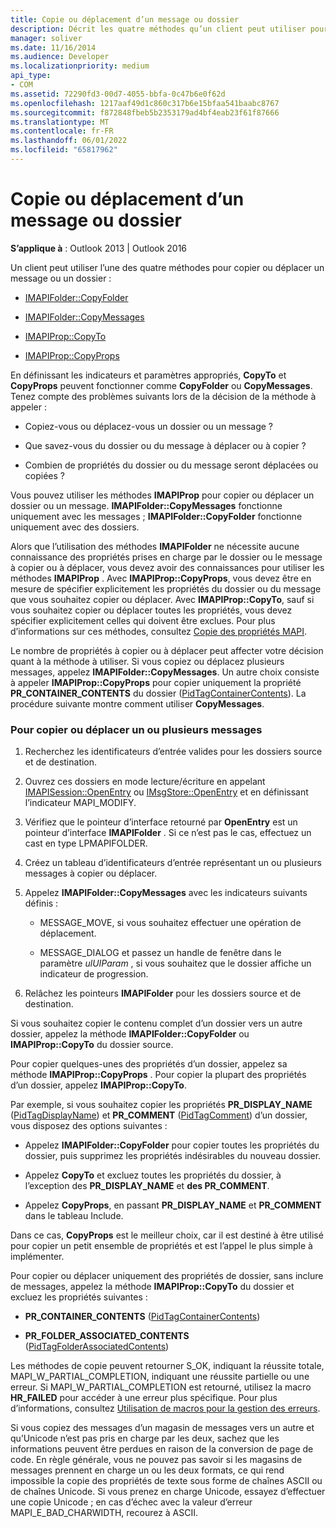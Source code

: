 ```yaml
---
title: Copie ou déplacement d’un message ou dossier
description: Décrit les quatre méthodes qu’un client peut utiliser pour copier ou déplacer un message ou un dossier dans Microsoft Outlook.
manager: soliver
ms.date: 11/16/2014
ms.audience: Developer
ms.localizationpriority: medium
api_type:
- COM
ms.assetid: 72290fd3-00d7-4055-bbfa-0c47b6e0f62d
ms.openlocfilehash: 1217aaf49d1c860c317b6e15bfaa541baabc8767
ms.sourcegitcommit: f872848fbeb5b2353179ad4bf4eab23f61f87666
ms.translationtype: MT
ms.contentlocale: fr-FR
ms.lasthandoff: 06/01/2022
ms.locfileid: "65817962"
---
```

# <a name="copying-or-moving-a-message-or-a-folder"></a>Copie ou déplacement d’un message ou dossier
  
**S’applique à** : Outlook 2013 | Outlook 2016 
  
Un client peut utiliser l’une des quatre méthodes pour copier ou déplacer un message ou un dossier :
  
- [IMAPIFolder::CopyFolder](imapifolder-copyfolder.md)
    
- [IMAPIFolder::CopyMessages](imapifolder-copymessages.md)
    
- [IMAPIProp::CopyTo](imapiprop-copyto.md)
    
- [IMAPIProp::CopyProps](imapiprop-copyprops.md)
    
En définissant les indicateurs et paramètres appropriés, **CopyTo** et **CopyProps** peuvent fonctionner comme **CopyFolder** ou **CopyMessages**. Tenez compte des problèmes suivants lors de la décision de la méthode à appeler :
  
- Copiez-vous ou déplacez-vous un dossier ou un message ?
    
- Que savez-vous du dossier ou du message à déplacer ou à copier ?
    
- Combien de propriétés du dossier ou du message seront déplacées ou copiées ?
    
Vous pouvez utiliser les méthodes **IMAPIProp** pour copier ou déplacer un dossier ou un message. **IMAPIFolder::CopyMessages** fonctionne uniquement avec les messages ; **IMAPIFolder::CopyFolder** fonctionne uniquement avec des dossiers. 
  
Alors que l’utilisation des méthodes **IMAPIFolder** ne nécessite aucune connaissance des propriétés prises en charge par le dossier ou le message à copier ou à déplacer, vous devez avoir des connaissances pour utiliser les méthodes **IMAPIProp** . Avec **IMAPIProp::CopyProps**, vous devez être en mesure de spécifier explicitement les propriétés du dossier ou du message que vous souhaitez copier ou déplacer. Avec **IMAPIProp::CopyTo**, sauf si vous souhaitez copier ou déplacer toutes les propriétés, vous devez spécifier explicitement celles qui doivent être exclues. Pour plus d’informations sur ces méthodes, consultez [Copie des propriétés MAPI](copying-mapi-properties.md).
  
Le nombre de propriétés à copier ou à déplacer peut affecter votre décision quant à la méthode à utiliser. Si vous copiez ou déplacez plusieurs messages, appelez **IMAPIFolder::CopyMessages**. Un autre choix consiste à appeler **IMAPIProp::CopyProps** pour copier uniquement la propriété **PR_CONTAINER_CONTENTS** du dossier ([PidTagContainerContents](pidtagcontainercontents-canonical-property.md)). La procédure suivante montre comment utiliser **CopyMessages**. 
  
### <a name="to-copy-or-move-one-or-more-messages"></a>Pour copier ou déplacer un ou plusieurs messages
  
1. Recherchez les identificateurs d’entrée valides pour les dossiers source et de destination.
    
2. Ouvrez ces dossiers en mode lecture/écriture en appelant [IMAPISession::OpenEntry](imapisession-openentry.md) ou [IMsgStore::OpenEntry](imsgstore-openentry.md) et en définissant l’indicateur MAPI_MODIFY. 
    
3. Vérifiez que le pointeur d’interface retourné par **OpenEntry** est un pointeur d’interface **IMAPIFolder** . Si ce n’est pas le cas, effectuez un cast en type LPMAPIFOLDER. 
    
4. Créez un tableau d’identificateurs d’entrée représentant un ou plusieurs messages à copier ou déplacer. 
    
5. Appelez **IMAPIFolder::CopyMessages** avec les indicateurs suivants définis : 
    
   - MESSAGE_MOVE, si vous souhaitez effectuer une opération de déplacement. 
    
   - MESSAGE_DIALOG et passez un handle de fenêtre dans le paramètre _ulUIParam_ , si vous souhaitez que le dossier affiche un indicateur de progression. 
    
6. Relâchez les pointeurs **IMAPIFolder** pour les dossiers source et de destination. 
    
Si vous souhaitez copier le contenu complet d’un dossier vers un autre dossier, appelez la méthode **IMAPIFolder::CopyFolder** ou **IMAPIProp::CopyTo** du dossier source. 
  
Pour copier quelques-unes des propriétés d’un dossier, appelez sa méthode **IMAPIProp::CopyProps** . Pour copier la plupart des propriétés d’un dossier, appelez **IMAPIProp::CopyTo**. 
  
Par exemple, si vous souhaitez copier les propriétés **PR_DISPLAY_NAME** ([PidTagDisplayName](pidtagdisplayname-canonical-property.md)) et **PR_COMMENT** ([PidTagComment](pidtagcomment-canonical-property.md)) d’un dossier, vous disposez des options suivantes :
  
- Appelez **IMAPIFolder::CopyFolder** pour copier toutes les propriétés du dossier, puis supprimez les propriétés indésirables du nouveau dossier. 
    
- Appelez **CopyTo** et excluez toutes les propriétés du dossier, à l’exception des **PR_DISPLAY_NAME** et **des PR_COMMENT**. 
    
- Appelez **CopyProps**, en passant **PR_DISPLAY_NAME** et **PR_COMMENT** dans le tableau Include. 
    
Dans ce cas, **CopyProps** est le meilleur choix, car il est destiné à être utilisé pour copier un petit ensemble de propriétés et est l’appel le plus simple à implémenter. 
  
Pour copier ou déplacer uniquement des propriétés de dossier, sans inclure de messages, appelez la méthode **IMAPIProp::CopyTo** du dossier et excluez les propriétés suivantes : 
  
- **PR_CONTAINER_CONTENTS** ([PidTagContainerContents](pidtagcontainercontents-canonical-property.md))
    
- **PR_FOLDER_ASSOCIATED_CONTENTS** ([PidTagFolderAssociatedContents](pidtagfolderassociatedcontents-canonical-property.md))
    
Les méthodes de copie peuvent retourner S_OK, indiquant la réussite totale, MAPI_W_PARTIAL_COMPLETION, indiquant une réussite partielle ou une erreur. Si MAPI_W_PARTIAL_COMPLETION est retourné, utilisez la macro **HR_FAILED** pour accéder à une erreur plus spécifique. Pour plus d’informations, consultez [Utilisation de macros pour la gestion des erreurs](using-macros-for-error-handling.md).
  
Si vous copiez des messages d’un magasin de messages vers un autre et qu’Unicode n’est pas pris en charge par les deux, sachez que les informations peuvent être perdues en raison de la conversion de page de code. En règle générale, vous ne pouvez pas savoir si les magasins de messages prennent en charge un ou les deux formats, ce qui rend impossible la copie des propriétés de texte sous forme de chaînes ASCII ou de chaînes Unicode. Si vous prenez en charge Unicode, essayez d’effectuer une copie Unicode ; en cas d’échec avec la valeur d’erreur MAPI_E_BAD_CHARWIDTH, recourez à ASCII.
  

